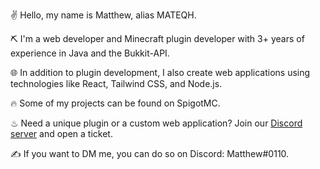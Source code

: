 ✌ Hello, my name is Matthew, alias MATEQH.

⛏ I'm a web developer and Minecraft plugin developer with 3+ years of experience in Java and the Bukkit-API.

🌐 In addition to plugin development, I also create web applications using technologies like React, Tailwind CSS, and Node.js.

🔥 Some of my projects can be found on SpigotMC.

♨ Need a unique plugin or a custom web application? Join our [Discord server](https://discord.com/invite/CAnmEWuFf4) and open a ticket.

✍ If you want to DM me, you can do so on Discord: Matthew#0110.
